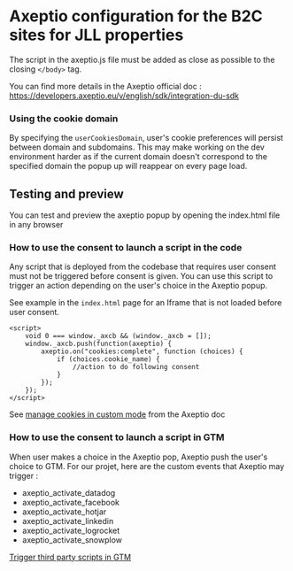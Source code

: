 # Axeptio configuration for the B2C sites for JLL properties

The script in the axeptio.js file must be added as close as possible to the closing `</body>` tag. 

You can find more details in the Axeptio official doc : https://developers.axeptio.eu/v/english/sdk/integration-du-sdk

### Using the cookie domain 

By specifying the `userCookiesDomain`, user's cookie preferences will persist between domain and subdomains. This may make working on the dev environment harder as if the current domain doesn't correspond to the specified domain the popup up will reappear on every page load.


## Testing and preview

You can test and preview the axeptio popup by opening the index.html file in any browser

### How to use the consent to launch a script in the code

Any script that is deployed from the codebase that requires user consent must not be triggered before consent is given. You can use this script to trigger an action depending on the user's choice in the Axeptio popup.

See example in the `index.html` page for an Iframe that is not loaded before user consent.

```
<script>
    void 0 === window._axcb && (window._axcb = []);
    window._axcb.push(function(axeptio) {
        axeptio.on("cookies:complete", function (choices) {
            if (choices.cookie_name) {
                //action to do following consent
            }
        });
    });
</script>
```

See [manage cookies in custom mode](https://developers.axeptio.eu/v/english/cookies/cookies-integration) from the Axeptio doc

### How to use the consent to launch a script in GTM

When user makes a choice in the Axeptio pop, Axeptio push the user's choice to GTM. For our projet, here are the custom events that Axeptio may trigger : 

- axeptio_activate_datadog
- axeptio_activate_facebook
- axeptio_activate_hotjar
- axeptio_activate_linkedin
- axeptio_activate_logrocket
- axeptio_activate_snowplow


[Trigger third party scripts in GTM](https://developers.axeptio.eu/v/english/cookies/google-tag-manager/controler-vos-balises-axeptio-avec-google-tag-manager)

